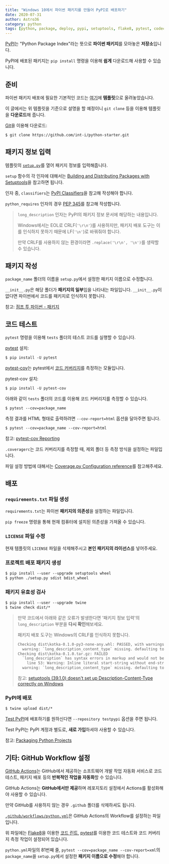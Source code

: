 ```yaml
---
title: "Windows 10에서 파이썬 패키지를 만들어 PyPI로 배포하기"
date: 2020-07-31
author: Astro36
category: python
tags: [python, package, deploy, pypi, setuptools, flake8, pytest, codecov, github, actions]
---
```


[PyPI](https://pypi.org/)는 "Python Package Index"라는 뜻으로 **파이썬 패키지**를 모아놓은 **저장소**입니다.

PyPI에 배포된 패키지는 `pip install` 명령을 이용해 **쉽게** 다운로드해 사용할 수 있습니다.

## 준비

파이썬 패키지 배포에 필요한 기본적인 코드는 [여기](https://github.com/int-i/python-starter)에 **템플릿**으로 올려놓았습니다.

이 글에서는 위 템플릿을 기준으로 설명을 할 예정이니 `git clone` 등을 이용해 템플릿을 **다운로드**해 줍니다.

[Git](https://git-scm.com/)을 이용해 다운로드:

```txt
$ git clone https://github.com/int-i/python-starter.git
```

## 패키지 정보 입력

템플릿의 [`setup.py`](https://github.com/int-i/python-starter/blob/master/setup.py)를 열어 패키지 정보를 입력해줍니다.

`setup` 함수의 각 인자에 대해서는 [Building and Distributing Packages with Setuptools](https://setuptools.readthedocs.io/en/latest/setuptools.html)을 참고하면 됩니다.

인자 중, `classifiers`는 [PyPI Classifiers](https://pypi.org/classifiers/)을 참고해 작성해야 합니다.

`python_requires` 인자의 경우 [PEP 345](https://www.python.org/dev/peps/pep-0345/#version-specifiers)를 참고해 작성합니다.

> `long_description` 인자는 PyPI의 패키지 정보 문서에 해당하는 내용입니다.
>
> Windows에서는 EOL로 CRLF(`'\r\n'`)를 사용하지만, 패키지 배포 도구는 이를 인식하지 못하기 때문에 LF(`'\n'`)로 바꿔줘야 합니다.
>
> 만약 CRLF를 사용하지 않는 환경이라면 `.replace('\r\n', '\n')`를 생략할 수 있습니다.

## 패키지 작성

`package_name` 폴더의 이름을 `setup.py`에서 설정한 패키지 이름으로 수정합니다.

`__init__.py`은 해당 폴더가 **패키지의 일부**임을 나타내는 파일입니다.
`__init__.py`이 없다면 파이썬에서 코드를 패키지로 인식하지 못합니다.

참고: [점프 투 파이썬 - 패키지](https://wikidocs.net/1418)

## 코드 테스트

`pytest` 명령을 이용해 `tests` 폴더의 테스트 코드를 실행할 수 있습니다.

[pytest](https://docs.pytest.org/) 설치:

```txt
$ pip install -U pytest
```

[pytest-cov](https://pytest-cov.readthedocs.io/)는 pytest에서 [코드 커버리지](https://lsjsj92.tistory.com/574)를 측정하는 모듈입니다.

pytest-cov 설치:

```txt
$ pip install -U pytest-cov
```

아래와 같이 `tests` 폴더의 코드를 이용해 코드 커버리지를 측정할 수 있습니다.

```txt
$ pytest --cov=package_name
```

측정 결과를 HTML 형태로 출력하려면 `--cov-report=html` 옵션을 달아주면 됩니다.

```txt
$ pytest --cov=package_name --cov-report=html
```

참고: [pytest-cov Reporting](https://pytest-cov.readthedocs.io/en/latest/reporting.html)

`.coveragerc`는 코드 커버리지를 측정할 때, 제외 폴더 등 측정 방식을 설정하는 파일입니다.

파일 설정 방법에 대해서는 [Coverage.py Configuration reference](https://coverage.readthedocs.io/en/coverage-5.2.1/config.html)를 참고해주세요.

## 배포

### `requirements.txt` 파일 생성

`requirements.txt`는 파이썬 **패키지의 의존성**을 설정하는 파일입니다.

`pip freeze` 명령을 통해 현재 컴퓨터에 설치된 의존성을 가져올 수 있습니다.

### `LICENSE` 파일 수정

현재 템플릿의 `LICENSE` 파일을 삭제해주시고 **본인 패키지의 라이선스**를 넣어주세요.

### 프로젝트 배포 패키지 생성

```txt
$ pip install --user --upgrade setuptools wheel
$ python ./setup.py sdist bdist_wheel
```

### 패키지 유효성 검사

```txt
$ pip install --user --upgrade twine
$ twine check dist/*
```

> 만약 코드에서 아래와 같은 오류가 발생한다면 '패키지 정보 입력'의 `long_description` 부분을 **다시 확인**해보세요.
>
> 패키지 배포 도구는 Windows의 CRLF를 인식하지 못합니다.
>
> ```txt
> Checking dist\kotka-0.1.0-py3-none-any.whl: PASSED, with warnings
>   warning: `long_description_content_type` missing. defaulting to `text/x-rst`.
> Checking dist\kotka-0.1.0.tar.gz: FAILED
>   `long_description` has syntax errors in markup and would not be rendered on PyPI.
>     line 53: Warning: Inline literal start-string without end-string.
>   warning: `long_description_content_type` missing. defaulting to `text/x-rst`.
> ```
>
> 참고: [setuptools (39.1.0) doesn't set up Description-Content-Type correctly on Windows](https://github.com/pypa/setuptools/issues/1440#issuecomment-569564497)

### PyPI에 배포

```txt
$ twine upload dist/*
```

[Test PyPI](https://test.pypi.org/)에 배포하기를 원하신다면 `--repository testpypi` 옵션을 주면 됩니다.

Test PyPI는 PyPI 계정과 별도로, **새로 가입**하셔야 사용할 수 있습니다.

참고: [Packaging Python Projects](https://packaging.python.org/tutorials/packaging-projects/)

## 기타: GitHub Workflow 설정

[GitHub Actions](https://github.com/features/actions)는 GitHub에서 제공하는 소프트웨어 개발 작업 자동화 서비스로 코드 테스트, 패키지 배포 등의 **반복적인 작업을 자동화**할 수 있습니다.

GitHub Actions는 **GitHub에서만 제공**하며 레포지토리 설정에서 Actions를 활성화해야 사용할 수 있습니다.

만약 GitHub를 사용하지 않는 경우 `.github` 폴더를 삭제하셔도 됩니다.

[`.github/workflows/python.yml`](https://github.com/int-i/python-starter/blob/master/.github/workflows/python.yml)은 GitHub Actions의 Workflow를 설정하는 파일입니다.

위 파일에는 [Flake8](https://flake8.pycqa.org/)을 이용한 [코드 린트](https://ko.wikipedia.org/wiki/린트_(소프트웨어)), [pytest](https://docs.pytest.org/)를 이용한 코드 테스트와 코드 커버리지 측정 작업이 설정되어 있습니다.

`python.yml`파일의 81번째 줄, `pytest --cov=package_name --cov-report=xml`의 `package_name`을 `setup.py`에서 설정한 **패키지 이름으로 수정**해야 합니다.
